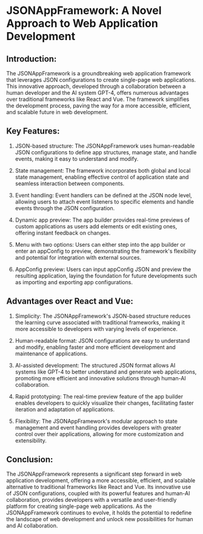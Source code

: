 # JSONAppFramework: A Novel Approach to Web Application Development

## Introduction:

The JSONAppFramework is a groundbreaking web application framework that leverages JSON configurations to create single-page web applications. This innovative approach, developed through a collaboration between a human developer and the AI system GPT-4, offers numerous advantages over traditional frameworks like React and Vue. The framework simplifies the development process, paving the way for a more accessible, efficient, and scalable future in web development.

## Key Features:

1. JSON-based structure: The JSONAppFramework uses human-readable JSON configurations to define app structures, manage state, and handle events, making it easy to understand and modify.

2. State management: The framework incorporates both global and local state management, enabling effective control of application state and seamless interaction between components.

3. Event handling: Event handlers can be defined at the JSON node level, allowing users to attach event listeners to specific elements and handle events through the JSON configuration.

4. Dynamic app preview: The app builder provides real-time previews of custom applications as users add elements or edit existing ones, offering instant feedback on changes.

5. Menu with two options: Users can either step into the app builder or enter an appConfig to preview, demonstrating the framework's flexibility and potential for integration with external sources.

6. AppConfig preview: Users can input appConfig JSON and preview the resulting application, laying the foundation for future developments such as importing and exporting app configurations.

## Advantages over React and Vue:

1. Simplicity: The JSONAppFramework's JSON-based structure reduces the learning curve associated with traditional frameworks, making it more accessible to developers with varying levels of experience.

2. Human-readable format: JSON configurations are easy to understand and modify, enabling faster and more efficient development and maintenance of applications.

3. AI-assisted development: The structured JSON format allows AI systems like GPT-4 to better understand and generate web applications, promoting more efficient and innovative solutions through human-AI collaboration.

4. Rapid prototyping: The real-time preview feature of the app builder enables developers to quickly visualize their changes, facilitating faster iteration and adaptation of applications.

5. Flexibility: The JSONAppFramework's modular approach to state management and event handling provides developers with greater control over their applications, allowing for more customization and extensibility.

## Conclusion:

The JSONAppFramework represents a significant step forward in web application development, offering a more accessible, efficient, and scalable alternative to traditional frameworks like React and Vue. Its innovative use of JSON configurations, coupled with its powerful features and human-AI collaboration, provides developers with a versatile and user-friendly platform for creating single-page web applications. As the JSONAppFramework continues to evolve, it holds the potential to redefine the landscape of web development and unlock new possibilities for human and AI collaboration.